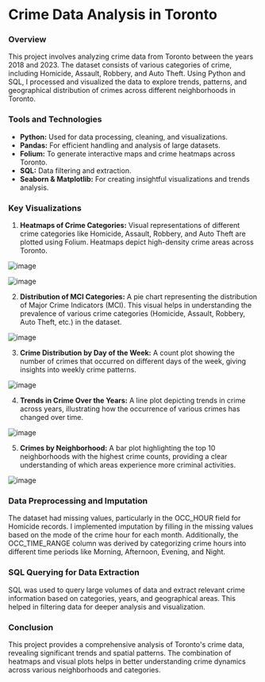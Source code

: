 # Crime Data Analysis in Toronto

### **Overview**

This project involves analyzing crime data from Toronto between the years 2018 and 2023. The dataset consists of various categories of crime, including Homicide, Assault, Robbery, and Auto Theft. Using Python and SQL, I processed and visualized the data to explore trends, patterns, and geographical distribution of crimes across different neighborhoods in Toronto.

### **Tools and Technologies**
  - **Python:** Used for data processing, cleaning, and visualizations.
  - **Pandas:** For efficient handling and analysis of large datasets.
  - **Folium:** To generate interactive maps and crime heatmaps across Toronto.
  - **SQL:** Data filtering and extraction.
  - **Seaborn & Matplotlib:** For creating insightful visualizations and trends analysis.

### **Key Visualizations**

  1. **Heatmaps of Crime Categories:**
  Visual representations of different crime categories like Homicide, Assault, Robbery, and Auto Theft are plotted using Folium. Heatmaps depict high-density crime areas across Toronto.

  ![image](https://github.com/user-attachments/assets/9901ab51-d0a8-4a73-96bb-5dbb8f73b0f1)

  ![image](https://github.com/user-attachments/assets/f499d4f6-872c-4720-a75c-8a2a37bc92dc)

  2. **Distribution of MCI Categories:**
  A pie chart representing the distribution of Major Crime Indicators (MCI). This visual helps in understanding the prevalence of various crime categories (Homicide, Assault, Robbery, Auto Theft, etc.) in the dataset.

  ![image](https://github.com/user-attachments/assets/bf8e05f0-abc4-483a-bbb8-325249090494)


  3. **Crime Distribution by Day of the Week:**
  A count plot showing the number of crimes that occurred on different days of the week, giving insights into weekly crime patterns.

  ![image](https://github.com/user-attachments/assets/9b205f31-2878-4f53-97e9-66a9ff45d840)

  4. **Trends in Crime Over the Years:**
  A line plot depicting trends in crime across years, illustrating how the occurrence of various crimes has changed over time.

  ![image](https://github.com/user-attachments/assets/839c4e91-0dd9-4088-a20a-40bf07adf0ea)

  5. **Crimes by Neighborhood:**
  A bar plot highlighting the top 10 neighborhoods with the highest crime counts, providing a clear understanding of which areas experience more criminal activities.

  ![image](https://github.com/user-attachments/assets/ac3e7006-6485-46bf-afaa-117deaab0aa5)


### **Data Preprocessing and Imputation**

The dataset had missing values, particularly in the OCC_HOUR field for Homicide records. I implemented imputation by filling in the missing values based on the mode of the crime hour for each month. Additionally, the OCC_TIME_RANGE column was derived by categorizing crime hours into different time periods like Morning, Afternoon, Evening, and Night.

### **SQL Querying for Data Extraction**

SQL was used to query large volumes of data and extract relevant crime information based on categories, years, and geographical areas. This helped in filtering data for deeper analysis and visualization.

### **Conclusion**

This project provides a comprehensive analysis of Toronto's crime data, revealing significant trends and spatial patterns. The combination of heatmaps and visual plots helps in better understanding crime dynamics across various neighborhoods and categories.

